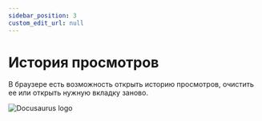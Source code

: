 ```yaml
---
sidebar_position: 3
custom_edit_url: null
---
```


# История просмотров

В браузере есть возможность открыть историю просмотров, очистить ее или открыть нужную вкладку заново.

![Docusaurus logo](/img/rus/history/history-1.png)